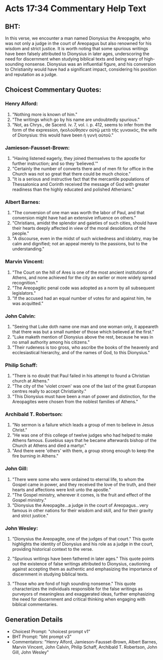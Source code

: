 # Acts 17:34 Commentary Help Text

## BHT:
In this verse, we encounter a man named Dionysius the Areopagite, who was not only a judge in the court of Areopagus but also renowned for his wisdom and strict justice. It is worth noting that some spurious writings have been falsely attributed to Dionysius in later ages, underscoring the need for discernment when studying biblical texts and being wary of high-sounding nonsense. Dionysius was an influential figure, and his conversion to Christianity would have had a significant impact, considering his position and reputation as a judge.

## Choicest Commentary Quotes:
### Henry Alford:
1. "Nothing more is known of him." 
2. "The writings which go by his name are undoubtedly spurious." 
3. "Not, as Chrys., de Sacerd. iv. 7, vol. i. p. 412, seems to infer from the form of the expression, ἠκολούθησεν αὐτῷ μετὰ τῆς γυναικός, the wife of Dionysius: this would have been ἡ γυνὴ αὐτοῦ."

### Jamieson-Fausset-Brown:
1. "Having listened eagerly, they joined themselves to the apostle for further instruction; and so they 'believed.'" 
2. "Certainly the number of converts there and of men fit for office in the Church was not so great that there could be much choice." 
3. "It is a serious and instructive fact that the mercantile populations of Thessalonica and Corinth received the message of God with greater readiness than the highly educated and polished Athenians."

### Albert Barnes:
1. "The conversion of one man was worth the labor of Paul, and that conversion might have had an extensive influence on others."
2. "Christians, amidst the splendor and gaieties of such cities, should have their hearts deeply affected in view of the moral desolations of the people."
3. "A discourse, even in the midst of such wickedness and idolatry, may be calm and dignified; not an appeal merely to the passions, but to the understanding."

### Marvin Vincent:
1. "The Court on the hill of Ares is one of the most ancient institutions of Athens, and none achieved for the city an earlier or more widely spread recognition."
2. "The Areopagitic penal code was adopted as a norm by all subsequent legislators."
3. "If the accused had an equal number of votes for and against him, he was acquitted."

### John Calvin:
1. "Seeing that Luke doth name one man and one woman only, it appeareth that there was but a small number of those which believed at the first."
2. "Luke maketh mention of Dionysius above the rest, because he was in no small authority among his citizens."
3. "Their rudeness is too gross, who ascribe the books of the heavenly and ecclesiastical hierarchy, and of the names of God, to this Dionysius."

### Philip Schaff:
1. "There is no doubt that Paul failed in his attempt to found a Christian church at Athens."
2. "The city of the 'violet crown' was one of the last of the great European centres really to accept Christianity."
3. "This Dionysius must have been a man of power and distinction, for the Areopagites were chosen from the noblest families of Athens."

### Archibald T. Robertson:
1. "No sermon is a failure which leads a group of men to believe in Jesus Christ."
2. "He was one of this college of twelve judges who had helped to make Athens famous. Eusebius says that he became afterwards bishop of the Church at Athens and died a martyr."
3. "And there were 'others' with them, a group strong enough to keep the fire burning in Athens."

### John Gill:
1. "There were some who were ordained to eternal life, to whom the Gospel came in power, and they received the love of the truth, and their hearts and affections were knit unto the apostle."
2. "The Gospel ministry, wherever it comes, is the fruit and effect of the Gospel ministry."
3. "Dionysius the Areopagite...a judge in the court of Areopagus...very famous in other nations for their wisdom and skill, and for their gravity and strict justice."

### John Wesley:
1. "Dionysius the Areopagite, one of the judges of that court." This quote highlights the identity of Dionysius and his role as a judge in the court, providing historical context to the verse.

2. "Spurious writings have been fathered in later ages." This quote points out the existence of false writings attributed to Dionysius, cautioning against accepting them as authentic and emphasizing the importance of discernment in studying biblical texts.

3. "Those who are fond of high sounding nonsense." This quote characterizes the individuals responsible for the false writings as purveyors of meaningless and exaggerated ideas, further emphasizing the need for discernment and critical thinking when engaging with biblical commentaries.


## Generation Details
- Choicest Prompt: "choicest prompt v1"
- BHT Prompt: "bht prompt v3"
- Commentators: "Henry Alford, Jamieson-Fausset-Brown, Albert Barnes, Marvin Vincent, John Calvin, Philip Schaff, Archibald T. Robertson, John Gill, John Wesley"
